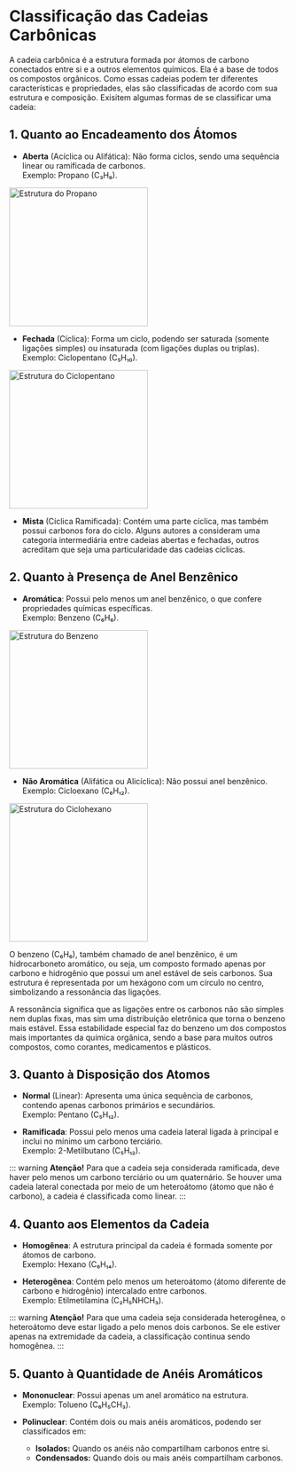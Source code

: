 # Classificação das Cadeias Carbônicas

A cadeia carbônica é a estrutura formada por átomos de carbono conectados entre si e a outros elementos químicos. Ela é a base de todos os compostos orgânicos. Como essas cadeias podem ter diferentes características e propriedades, elas são classificadas de acordo com sua estrutura e composição. Exisitem algumas formas de se classificar uma cadeia:

## **1. Quanto ao Encadeamento dos Átomos**

- **Aberta** (Acíclica ou Alifática): Não forma ciclos, sendo uma sequência linear ou ramificada de carbonos.  
  Exemplo: Propano (C₃H₈).

<img src="/images/cadeias-carbonicas/propano.png" alt="Estrutura do Propano" width="250" />

- **Fechada** (Cíclica): Forma um ciclo, podendo ser saturada (somente ligações simples) ou insaturada (com ligações duplas ou triplas).  
  Exemplo: Ciclopentano (C₅H₁₀).

<img src="/images/cadeias-carbonicas/ciclopentano.png" alt="Estrutura do Ciclopentano" width="250" />

- **Mista** (Cíclica Ramificada): Contém uma parte cíclica, mas também possui carbonos fora do ciclo. Alguns autores a consideram uma categoria intermediária entre cadeias abertas e fechadas, outros acreditam que seja uma particularidade das cadeias cíclicas.

## **2. Quanto à Presença de Anel Benzênico**

- **Aromática**: Possui pelo menos um anel benzênico, o que confere propriedades químicas específicas.  
  Exemplo: Benzeno (C₆H₆).

<img src="/images/cadeias-carbonicas/benzeno.png" alt="Estrutura do Benzeno" width="250" />

- **Não Aromática** (Alifática ou Alicíclica): Não possui anel benzênico.  
  Exemplo: Cicloexano (C₆H₁₂).
  
<img src="/images/cadeias-carbonicas/ciclohexano.png" alt="Estrutura do Ciclohexano" width="250" />

O benzeno (C₆H₆), também chamado de anel benzênico, é um hidrocarboneto aromático, ou seja, um composto formado apenas por carbono e hidrogênio que possui um anel estável de seis carbonos. Sua estrutura é representada por um hexágono com um círculo no centro, simbolizando a ressonância das ligações.

A ressonância significa que as ligações entre os carbonos não são simples nem duplas fixas, mas sim uma distribuição eletrônica que torna o benzeno mais estável. Essa estabilidade especial faz do benzeno um dos compostos mais importantes da química orgânica, sendo a base para muitos outros compostos, como corantes, medicamentos e plásticos.

## **3. Quanto à Disposição dos Atomos**

- **Normal** (Linear): Apresenta uma única sequência de carbonos, contendo apenas carbonos primários e secundários.  
  Exemplo: Pentano (C₅H₁₂).

- **Ramificada**: Possui pelo menos uma cadeia lateral ligada à principal e inclui no mínimo um carbono terciário.  
  Exemplo: 2-Metilbutano (C₅H₁₂).

::: warning **Atenção!** Para que a cadeia seja considerada ramificada, deve haver pelo menos um carbono terciário ou um quaternário. Se houver uma cadeia lateral conectada por meio de um heteroátomo (átomo que não é carbono), a cadeia é classificada como linear. 
:::

## **4. Quanto aos Elementos da Cadeia**

- **Homogênea**: A estrutura principal da cadeia é formada somente por átomos de carbono.  
  Exemplo: Hexano (C₆H₁₄).

- **Heterogênea**: Contém pelo menos um heteroátomo (átomo diferente de carbono e hidrogênio) intercalado entre carbonos.  
  Exemplo: Etilmetilamina (C₂H₅NHCH₃).

::: warning **Atenção!** Para que uma cadeia seja considerada heterogênea, o heteroátomo deve estar ligado a pelo menos dois carbonos. Se ele estiver apenas na extremidade da cadeia, a classificação continua sendo homogênea.
:::

## **5. Quanto à Quantidade de Anéis Aromáticos**

- **Mononuclear**: Possui apenas um anel aromático na estrutura.  
  Exemplo: Tolueno (C₆H₅CH₃).

- **Polinuclear**: Contém dois ou mais anéis aromáticos, podendo ser classificados em:
  - **Isolados:** Quando os anéis não compartilham carbonos entre si.
  - **Condensados:** Quando dois ou mais anéis compartilham carbonos.
